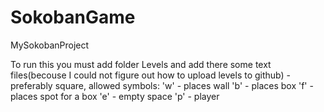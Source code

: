 # SokobanGame
MySokobanProject

To run this you must add folder Levels and add there some text files(becouse I could not figure out how to upload levels to github) - preferably square, allowed symbols: 'w' - places wall 'b' - places box 'f' - places spot for a box 'e' - empty space 'p' - player
